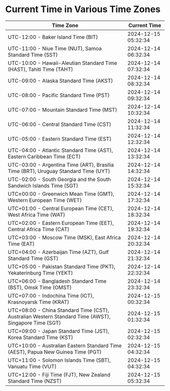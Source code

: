 # Current Time in Various Time Zones

| Time Zone | Current Time |
|-----------|--------------|
| UTC-12:00 - Baker Island Time (BIT) | 2024-12-15 05:32:34 |
| UTC-11:00 - Niue Time (NUT), Samoa Standard Time (SST) | 2024-12-14 06:32:34 |
| UTC-10:00 - Hawaii-Aleutian Standard Time (HAST), Tahiti Time (TAHT) | 2024-12-14 07:32:34 |
| UTC-09:00 - Alaska Standard Time (AKST) | 2024-12-14 08:32:34 |
| UTC-08:00 - Pacific Standard Time (PST) | 2024-12-14 09:32:34 |
| UTC-07:00 - Mountain Standard Time (MST) | 2024-12-14 10:32:34 |
| UTC-06:00 - Central Standard Time (CST) | 2024-12-14 11:32:34 |
| UTC-05:00 - Eastern Standard Time (EST) | 2024-12-14 12:32:34 |
| UTC-04:00 - Atlantic Standard Time (AST), Eastern Caribbean Time (ECT) | 2024-12-14 13:32:34 |
| UTC-03:00 - Argentina Time (ART), Brasília Time (BRT), Uruguay Standard Time (UYT) | 2024-12-14 14:32:34 |
| UTC-02:00 - South Georgia and the South Sandwich Islands Time (SGT) | 2024-12-14 15:32:34 |
| UTC±00:00 - Greenwich Mean Time (GMT), Western European Time (WET) | 2024-12-14 17:32:34 |
| UTC+01:00 - Central European Time (CET), West Africa Time (WAT) | 2024-12-14 18:32:34 |
| UTC+02:00 - Eastern European Time (EET), Central Africa Time (CAT) | 2024-12-14 19:32:34 |
| UTC+03:00 - Moscow Time (MSK), East Africa Time (EAT) | 2024-12-14 20:32:34 |
| UTC+04:00 - Azerbaijan Time (AZT), Gulf Standard Time (GST) | 2024-12-14 21:32:34 |
| UTC+05:00 - Pakistan Standard Time (PKT), Yekaterinburg Time (YEKT) | 2024-12-14 22:32:34 |
| UTC+06:00 - Bangladesh Standard Time (BST), Omsk Time (OMST) | 2024-12-14 23:32:34 |
| UTC+07:00 - Indochina Time (ICT), Krasnoyarsk Time (KRAT) | 2024-12-15 00:32:34 |
| UTC+08:00 - China Standard Time (CST), Australian Western Standard Time (AWST), Singapore Time (SGT) | 2024-12-15 01:32:34 |
| UTC+09:00 - Japan Standard Time (JST), Korea Standard Time (KST) | 2024-12-15 02:32:34 |
| UTC+10:00 - Australian Eastern Standard Time (AEST), Papua New Guinea Time (PGT) | 2024-12-15 04:32:34 |
| UTC+11:00 - Solomon Islands Time (SBT), Vanuatu Time (VUT) | 2024-12-15 04:32:34 |
| UTC+12:00 - Fiji Time (FJT), New Zealand Standard Time (NZST) | 2024-12-15 05:32:34 |
